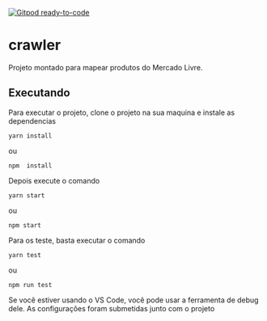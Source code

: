 [![Gitpod ready-to-code](https://img.shields.io/badge/Gitpod-ready--to--code-blue?logo=gitpod)](https://gitpod.io/#https://github.com/junior201110/crawler)

# crawler

Projeto montado para mapear produtos do Mercado Livre. 

## Executando
Para executar o projeto, clone o projeto na sua maquina e instale as dependencias 

```
yarn install 
```
ou
```
npm  install
```

Depois execute o comando 

```
yarn start
```

ou 

```
npm start
```
Para os teste, basta executar o comando

```
yarn test
```
ou
```
npm run test
```
Se você estiver usando o VS Code, você pode usar a ferramenta de debug dele. As configurações foram submetidas junto com o projeto

